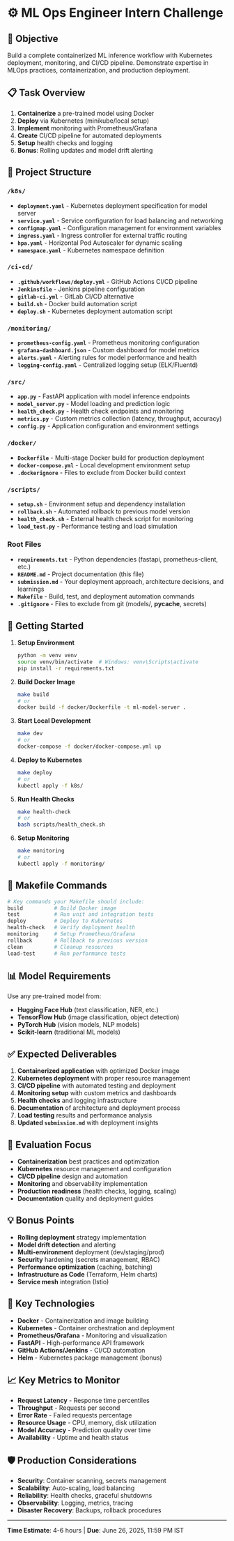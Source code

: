 # ⚙️ ML Ops Engineer Intern Challenge

## 🎯 Objective
Build a complete containerized ML inference workflow with Kubernetes deployment, monitoring, and CI/CD pipeline. Demonstrate expertise in MLOps practices, containerization, and production deployment.

## 📋 Task Overview
1. **Containerize** a pre-trained model using Docker
2. **Deploy** via Kubernetes (minikube/local setup)
3. **Implement** monitoring with Prometheus/Grafana
4. **Create** CI/CD pipeline for automated deployments
5. **Setup** health checks and logging
6. **Bonus**: Rolling updates and model drift alerting

## 📁 Project Structure

### `/k8s/`
- **`deployment.yaml`** - Kubernetes deployment specification for model server
- **`service.yaml`** - Service configuration for load balancing and networking
- **`configmap.yaml`** - Configuration management for environment variables
- **`ingress.yaml`** - Ingress controller for external traffic routing
- **`hpa.yaml`** - Horizontal Pod Autoscaler for dynamic scaling
- **`namespace.yaml`** - Kubernetes namespace definition

### `/ci-cd/`
- **`.github/workflows/deploy.yml`** - GitHub Actions CI/CD pipeline
- **`Jenkinsfile`** - Jenkins pipeline configuration
- **`gitlab-ci.yml`** - GitLab CI/CD alternative
- **`build.sh`** - Docker build automation script
- **`deploy.sh`** - Kubernetes deployment automation script

### `/monitoring/`
- **`prometheus-config.yaml`** - Prometheus monitoring configuration
- **`grafana-dashboard.json`** - Custom dashboard for model metrics
- **`alerts.yaml`** - Alerting rules for model performance and health
- **`logging-config.yaml`** - Centralized logging setup (ELK/Fluentd)

### `/src/`
- **`app.py`** - FastAPI application with model inference endpoints
- **`model_server.py`** - Model loading and prediction logic
- **`health_check.py`** - Health check endpoints and monitoring
- **`metrics.py`** - Custom metrics collection (latency, throughput, accuracy)
- **`config.py`** - Application configuration and environment settings

### `/docker/`
- **`Dockerfile`** - Multi-stage Docker build for production deployment
- **`docker-compose.yml`** - Local development environment setup
- **`.dockerignore`** - Files to exclude from Docker build context

### `/scripts/`
- **`setup.sh`** - Environment setup and dependency installation
- **`rollback.sh`** - Automated rollback to previous model version
- **`health_check.sh`** - External health check script for monitoring
- **`load_test.py`** - Performance testing and load simulation

### Root Files
- **`requirements.txt`** - Python dependencies (fastapi, prometheus-client, etc.)
- **`README.md`** - Project documentation (this file)
- **`submission.md`** - Your deployment approach, architecture decisions, and learnings
- **`Makefile`** - Build, test, and deployment automation commands
- **`.gitignore`** - Files to exclude from git (models/, __pycache__, secrets)

## 🚀 Getting Started

1. **Setup Environment**
   ```bash
   python -m venv venv
   source venv/bin/activate  # Windows: venv\Scripts\activate
   pip install -r requirements.txt
   ```

2. **Build Docker Image**
   ```bash
   make build
   # or
   docker build -f docker/Dockerfile -t ml-model-server .
   ```

3. **Start Local Development**
   ```bash
   make dev
   # or
   docker-compose -f docker/docker-compose.yml up
   ```

4. **Deploy to Kubernetes**
   ```bash
   make deploy
   # or
   kubectl apply -f k8s/
   ```

5. **Run Health Checks**
   ```bash
   make health-check
   # or
   bash scripts/health_check.sh
   ```

6. **Setup Monitoring**
   ```bash
   make monitoring
   # or
   kubectl apply -f monitoring/
   ```

## 🔧 Makefile Commands

```makefile
# Key commands your Makefile should include:
build          # Build Docker image
test           # Run unit and integration tests
deploy         # Deploy to Kubernetes
health-check   # Verify deployment health
monitoring     # Setup Prometheus/Grafana
rollback       # Rollback to previous version
clean          # Cleanup resources
load-test      # Run performance tests
```

## 📊 Model Requirements
Use any pre-trained model from:
- **Hugging Face Hub** (text classification, NER, etc.)
- **TensorFlow Hub** (image classification, object detection)
- **PyTorch Hub** (vision models, NLP models)
- **Scikit-learn** (traditional ML models)

## ✅ Expected Deliverables

1. **Containerized application** with optimized Docker image
2. **Kubernetes deployment** with proper resource management
3. **CI/CD pipeline** with automated testing and deployment
4. **Monitoring setup** with custom metrics and dashboards
5. **Health checks** and logging infrastructure
6. **Documentation** of architecture and deployment process
7. **Load testing** results and performance analysis
8. **Updated `submission.md`** with deployment insights

## 🎯 Evaluation Focus
- **Containerization** best practices and optimization
- **Kubernetes** resource management and configuration
- **CI/CD pipeline** design and automation
- **Monitoring** and observability implementation
- **Production readiness** (health checks, logging, scaling)
- **Documentation** quality and deployment guides

## 💡 Bonus Points
- **Rolling deployment** strategy implementation
- **Model drift detection** and alerting
- **Multi-environment** deployment (dev/staging/prod)
- **Security** hardening (secrets management, RBAC)
- **Performance optimization** (caching, batching)
- **Infrastructure as Code** (Terraform, Helm charts)
- **Service mesh** integration (Istio)

## 🔧 Key Technologies
- **Docker** - Containerization and image building
- **Kubernetes** - Container orchestration and deployment
- **Prometheus/Grafana** - Monitoring and visualization
- **FastAPI** - High-performance API framework
- **GitHub Actions/Jenkins** - CI/CD automation
- **Helm** - Kubernetes package management (bonus)

## 📈 Key Metrics to Monitor
- **Request Latency** - Response time percentiles
- **Throughput** - Requests per second
- **Error Rate** - Failed requests percentage
- **Resource Usage** - CPU, memory, disk utilization
- **Model Accuracy** - Prediction quality over time
- **Availability** - Uptime and health status

## 🛡️ Production Considerations
- **Security**: Container scanning, secrets management
- **Scalability**: Auto-scaling, load balancing
- **Reliability**: Health checks, graceful shutdowns
- **Observability**: Logging, metrics, tracing
- **Disaster Recovery**: Backups, rollback procedures

---

**Time Estimate**: 4-6 hours | **Due**: June 26, 2025, 11:59 PM IST